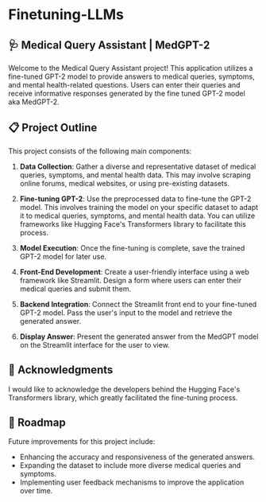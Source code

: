 # Finetuning-LLMs

## 🩺 Medical Query Assistant | MedGPT-2

Welcome to the Medical Query Assistant project! This application utilizes a fine-tuned GPT-2 model to provide answers to medical queries, symptoms, and mental health-related questions. Users can enter their queries and receive informative responses generated by the fine tuned GPT-2 model aka MedGPT-2. 

## 📋 Project Outline

This project consists of the following main components:

1. **Data Collection**: Gather a diverse and representative dataset of medical queries, symptoms, and mental health data. This may involve scraping online forums, medical websites, or using pre-existing datasets.

2. **Fine-tuning GPT-2**: Use the preprocessed data to fine-tune the GPT-2 model. This involves training the model on your specific dataset to adapt it to medical queries, symptoms, and mental health data. You can utilize frameworks like Hugging Face's Transformers library to facilitate this process.

3. **Model Execution**: Once the fine-tuning is complete, save the trained GPT-2 model for later use.

4. **Front-End Development**: Create a user-friendly interface using a web framework like Streamlit. Design a form where users can enter their medical queries and submit them.

5. **Backend Integration**: Connect the Streamlit front end to your fine-tuned GPT-2 model. Pass the user's input to the model and retrieve the generated answer.

6. **Display Answer**: Present the generated answer from the MedGPT model on the Streamlit interface for the user to view.


## 👏 Acknowledgments

I would like to acknowledge the developers behind the Hugging Face's Transformers library, which greatly facilitated the fine-tuning process.

## 🚀 Roadmap

Future improvements for this project include:

- Enhancing the accuracy and responsiveness of the generated answers.
- Expanding the dataset to include more diverse medical queries and symptoms.
- Implementing user feedback mechanisms to improve the application over time.
